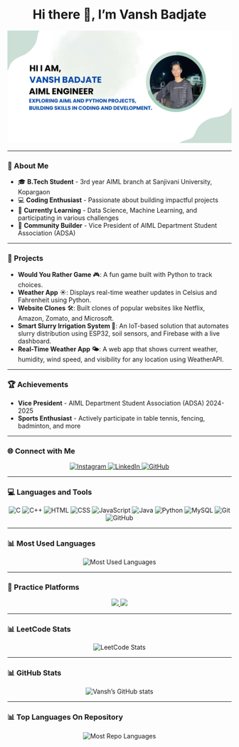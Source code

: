 <h1 align="center">Hi there 👋, I’m Vansh Badjate</h1>

<p align="center">
  <img src="https://github.com/vanshbadjate07/Amazon-Clone/blob/main/amazon.com/Banner.jpg" alt="Vansh Badjate's Image" width="1200" />
</p>

---

### 🔭 About Me
- 🎓 **B.Tech Student** - 3rd year AIML branch at Sanjivani University, Kopargaon
- 💻 **Coding Enthusiast** - Passionate about building impactful projects
- 🌱 **Currently Learning** - Data Science, Machine Learning, and participating in various challenges
- 🎯 **Community Builder** - Vice President of AIML Department Student Association (ADSA)

---

### 🚀 Projects
- **Would You Rather Game** 🎮: A fun game built with Python to track choices.
- **Weather App** ☀️: Displays real-time weather updates in Celsius and Fahrenheit using Python.
- **Website Clones** 🛠️: Built clones of popular websites like Netflix, Amazon, Zomato, and Microsoft.
- **Smart Slurry Irrigation System 🌾**: An IoT-based solution that automates slurry distribution using ESP32, soil sensors, and Firebase with a live dashboard.
- **Real-Time Weather App 🌤️**: A web app that shows current weather, humidity, wind speed, and visibility for any location using WeatherAPI.

---

### 🏆 Achievements
- **Vice President** - AIML Department Student Association (ADSA) 2024-2025
- **Sports Enthusiast** - Actively participate in table tennis, fencing, badminton, and more

---

### 🌐 Connect with Me
<p align="center">
  <a href="https://www.instagram.com/vansh_badjate07/">
    <img src="https://img.shields.io/badge/Instagram-%23E4405F.svg?&style=for-the-badge&logo=instagram&logoColor=white" alt="Instagram"/>
  </a>
  <a href="https://www.linkedin.com/in/vansh-badjate1008/">
    <img src="https://img.shields.io/badge/LinkedIn-%230077B5.svg?&style=for-the-badge&logo=linkedin&logoColor=white" alt="LinkedIn"/>
  </a>
  <a href="https://github.com/vanshbadjate07">
    <img src="https://img.shields.io/badge/GitHub-%23181717.svg?&style=for-the-badge&logo=github&logoColor=white" alt="GitHub"/>
  </a>
</p>

---

### 💻 Languages and Tools
<p align="center">
  <img src="https://img.shields.io/badge/C-00599C?style=for-the-badge&logo=c&logoColor=white" alt="C"/>
  <img src="https://img.shields.io/badge/C%2B%2B-00599C?style=for-the-badge&logo=cplusplus&logoColor=white" alt="C++"/>
  <img src="https://img.shields.io/badge/HTML5-E34F26?style=for-the-badge&logo=html5&logoColor=white" alt="HTML"/>
  <img src="https://img.shields.io/badge/CSS3-%231572B6.svg?style=for-the-badge&logo=css3&logoColor=white" alt="CSS"/>
  <img src="https://img.shields.io/badge/JavaScript-F7DF1E?style=for-the-badge&logo=javascript&logoColor=black" alt="JavaScript"/>
  <img src="https://img.shields.io/badge/Java-007396?style=for-the-badge&logo=java&logoColor=white" alt="Java"/>
  <img src="https://img.shields.io/badge/Python-3776AB?style=for-the-badge&logo=python&logoColor=white" alt="Python"/>
  <img src="https://img.shields.io/badge/MySQL-005C6C?style=for-the-badge&logo=mysql&logoColor=white" alt="MySQL"/>
  <img src="https://img.shields.io/badge/Git-F05032?style=for-the-badge&logo=git&logoColor=white" alt="Git"/>
  <img src="https://img.shields.io/badge/GitHub-181717?style=for-the-badge&logo=github&logoColor=white" alt="GitHub"/>
</p>

---

### 📊 Most Used Languages
<p align="center">
  <img src="https://github-readme-stats.vercel.app/api/top-langs/?username=vanshbadjate07&layout=compact&theme=radical" alt="Most Used Languages"/>
</p>

---

### 🧠 Practice Platforms

<p align="center">
  <a href="https://leetcode.com/YOUR_USERNAME">
    <img src="https://img.shields.io/badge/LeetCode-Active-orange?style=for-the-badge&logo=LeetCode&logoColor=white"/>
  </a>
  <a href="https://www.hackerrank.com/YOUR_USERNAME">
    <img src="https://img.shields.io/badge/HackerRank-Learning-success?style=for-the-badge&logo=HackerRank&logoColor=white"/>
  </a>
</p>

---

### 📊 LeetCode Stats
<p align="center">
  <img src="https://leetcard.jacoblin.cool/vanshbadjate?theme=dark&font=Baloo+Bhai&ext=contest" alt="LeetCode Stats"/>
</p>

---

### 📊 GitHub Stats
<p align="center">
  <img src="https://github-readme-stats.vercel.app/api?username=vanshbadjate07&show_icons=true&theme=radical" alt="Vansh’s GitHub stats"/>
</p>

---

### 📊 Top Languages On Repository
<p align="center">
    <img align="center" src="http://github-profile-summary-cards.vercel.app/api/cards/repos-per-language?username=vanshbadjate07&theme=radical" alt="Most Repo Languages"/>
</p>



